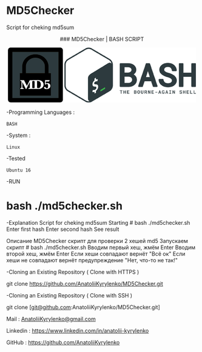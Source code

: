 # MD5Checker
Script for cheking md5sum
<p align="center">
### MD5Checker | BASH SCRIPT
    </p>
<p align="center">
  <img src ="https://github.com/AnatoliiKyrylenko/MD5Checker/blob/master/imageb1.png"/>
      <img src ="https://github.com/AnatoliiKyrylenko/MD5Checker/blob/master/imageb2.png"/>
</p>

-Programming Languages :

    BASH

-System :

    Linux

-Tested  

    Ubuntu 16

-RUN

# bash ./md5checker.sh

-Explanation
Script for cheking md5sum
Starting # bash ./md5checker.sh
Enter first hash
Enter second hash
See result

Описание
MD5Checker скрипт для проверки 2 хешей md5
Запускаем скрипт # bash ./md5checker.sh
Вводим первый хеш, жмём Enter
Вводим второй хеш, жмём Enter
Если хеши совпадают вернёт "Всё ок"
Если хеши не совпадают вернёт предупреждение "Нет, что-то не так!"

-Cloning an Existing Repository ( Clone with HTTPS )

git clone https://github.com/AnatoliiKyrylenko/MD5Checker.git

-Cloning an Existing Repository ( Clone with SSH )

git clone [git@github.com:AnatoliiKyrylenko/MD5Checker.git]

Mail : AnatoliiKyrylenko@gmail.com

Linkedin : https://www.linkedin.com/in/anatolii-kyrylenko

GitHub : https://github.com/AnatoliiKyrylenko
